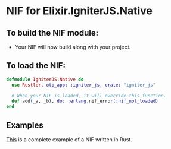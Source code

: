 # NIF for Elixir.IgniterJS.Native

## To build the NIF module:

- Your NIF will now build along with your project.

## To load the NIF:

```elixir
defmodule IgniterJS.Native do
  use Rustler, otp_app: :igniter_js, crate: "igniter_js"

  # When your NIF is loaded, it will override this function.
  def add(_a, _b), do: :erlang.nif_error(:nif_not_loaded)
end
```

## Examples

[This](https://github.com/rusterlium/NifIo) is a complete example of a NIF written in Rust.
